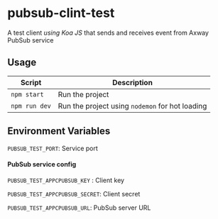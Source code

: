 # pubsub-clint-test
A test client *using Koa JS* that sends and receives event from Axway PubSub service 

## Usage
| Script                      | Description                 |
|-----------------------------|-----------------------------|
| `npm start`                 | Run the project             |
| `npm run dev`                  | Run the project using `nodemon` for hot loading        |     


## Environment Variables

`PUBSUB_TEST_PORT`: Service port

#### PubSub service config
`PUBSUB_TEST_APPCPUBSUB_KEY` : Client key

`PUBSUB_TEST_APPCPUBSUB_SECRET`: Client secret

`PUBSUB_TEST_APPCPUBSUB_URL`: PubSub server URL
